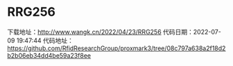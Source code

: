 # RRG256
下载地址：http://www.wangk.cn/2022/04/23/RRG256
代码日期：2022-07-09 19:47:44
代码地址：https://github.com/RfidResearchGroup/proxmark3/tree/08c797a638a2f18d2b2b06eb34dd4be59a23f8ee
